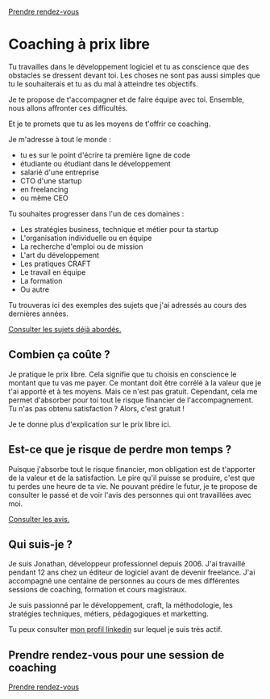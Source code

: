 [Prendre rendez-vous](https://airtable.com/app7P1FnvPL0pac3z/pagQbDYgY4B33MHUz/form)

# Coaching à prix libre

Tu travailles dans le développement logiciel et tu as conscience que des obstacles se dressent devant toi. Les choses ne sont pas aussi simples que tu le souhaiterais et tu as du mal à atteindre tes objectifs.

Je te propose de t'accompagner et de faire équipe avec toi. Ensemble, nous allons affronter ces difficultés.

Et je te promets que tu as les moyens de t'offrir ce coaching.

Je m'adresse à tout le monde : 
- tu es sur le point d'écrire ta première ligne de code
- étudiante ou étudiant dans le développement
- salarié d'une entreprise
- CTO d'une startup
- en freelancing
- ou même CEO

Tu souhaites progresser dans l'un de ces domaines : 
- Les stratégies business, technique et métier pour ta startup
- L'organisation individuelle ou en équipe
- La recherche d'emploi ou de mission
- L'art du développement
- Les pratiques CRAFT
- Le travail en équipe 
- La formation
- Ou autre

Tu trouveras ici des exemples des sujets que j'ai adressés au cours des dernières années.

[Consulter les sujets déjà abordés.](sujets.md)

## Combien ça coûte ? 

Je pratique le prix libre. Cela signifie que tu choisis en conscience le montant que tu vas me payer. Ce montant doit être corrélé à la valeur que je t'ai apporté et à tes moyens. Mais ce n'est pas gratuit. Cependant, cela me permet d'absorber pour toi tout le risque financier de l'accompagnement. Tu n'as pas obtenu satisfaction ? Alors, c'est gratuit !

Je te donne plus d'explication sur le prix libre ici.

## Est-ce que je risque de perdre mon temps ?

Puisque j'absorbe tout le risque financier, mon obligation est de t'apporter de la valeur et de la satisfaction. Le pire qu'il puisse se produire, c'est que tu perdes une heure de ta vie. Ne pouvant prédire le futur, je te propose de consulter le passé et de voir l'avis des personnes qui ont travaillées avec moi.

[Consulter les avis.](https://airtable.com/app7P1FnvPL0pac3z/shrZThhH0r9RE4M6T)

## Qui suis-je ? 

Je suis Jonathan, développeur professionnel depuis 2006. J'ai travaillé pendant 12 ans chez un éditeur de logiciel avant de devenir freelance. J'ai accompagné une centaine de personnes au cours de mes différentes sessions de coaching, formation et cours magistraux.

Je suis passionné par le développement, craft, la méthodologie, les stratégies techniques, métiers, pédagogiques et marketting.

Tu peux consulter [mon profil linkedin](https://www.linkedin.com/in/jonathan-laurent/) sur lequel je suis très actif. 

## Prendre rendez-vous pour une session de coaching

[Prendre rendez-vous](https://airtable.com/app7P1FnvPL0pac3z/pagQbDYgY4B33MHUz/form)

